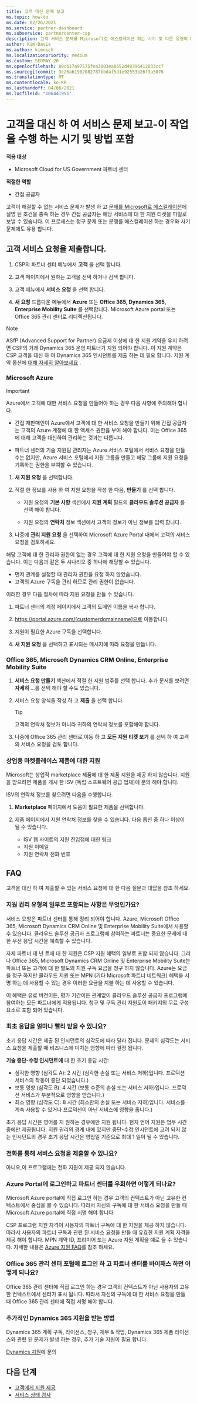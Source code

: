 ```yaml
---
title: 고객 대신 문제 보고
ms.topic: how-to
ms.date: 02/26/2021
ms.service: partner-dashboard
ms.subservice: partnercenter-csp
description: 고객 서비스 문제를 Microsoft로 에스컬레이션 하는 시기 및 다른 유형의 Microsoft 서비스에 대 한 지원 티켓을 제출 하는 방법에 대해 알아봅니다.
author: Kim-Davis
ms.author: kimnich
ms.localizationpriority: medium
ms.custom: SEOMAY.20
ms.openlocfilehash: 80c617a97575fea3003ea8652d48396412033cc7
ms.sourcegitcommit: 3c26a61982082787bbdaf5d1e92553b26f3a5076
ms.translationtype: MT
ms.contentlocale: ko-KR
ms.lasthandoff: 04/06/2021
ms.locfileid: "106441951"
---
```

# <a name="report-a-service-problem-on-behalf-of-a-customer---including-when-and-how-to-do-so"></a>고객을 대신 하 여 서비스 문제 보고-이 작업을 수행 하는 시기 및 방법 포함

**적용 대상**

- Microsoft Cloud for US Government 파트너 센터

**적절한 역할**

- 간접 공급자

고객이 해결할 수 없는 서비스 문제가 발생 하 고 [문제를 Microsoft로 에스컬레이션](escalate-problems-to-microsoft.md)에 설명 된 조건을 충족 하는 경우 간접 공급자는 해당 서비스에 대 한 지원 티켓을 파일로 보낼 수 있습니다. 이 프로세스는 청구 문제 또는 분쟁를 에스컬레이션 하는 경우와 사기 문제에도 유용 합니다.

## <a name="submit-a-service-request-for-a-customer"></a>고객 서비스 요청을 제출합니다.

1. CSP의 파트너 센터 메뉴에서 **고객** 을 선택 합니다.

2. 고객 페이지에서 원하는 고객을 선택 하거나 검색 합니다.
    
3. 고객 메뉴에서 **서비스 요청** 을 선택 합니다.

4. **새 요청** 드롭다운 메뉴에서 **Azure** 또는 **Office 365, Dynamics 365, Enterprise Mobility Suite** 를 선택합니다. Microsoft Azure portal 또는 Office 365 관리 센터로 리디렉션됩니다.

>[!NOTE]
>ASfP (Advanced Support for Partner) 요금제 이상에 대 한 지원 계약을 유지 하려면 CSP의 거래 Dynamics 365 운영 파트너가 지원 되어야 합니다. 이 지원 계약은 CSP 고객을 대신 하 여 Dynamics 365 인시던트를 제출 하는 데 필요 합니다. 지원 계약 옵션에 [대해 자세히 알아보세요](https://partner.microsoft.com/support/partnersupport) .

### <a name="microsoft-azure"></a>Microsoft Azure

> [!IMPORTANT]
> Azure에서 고객에 대한 서비스 요청을 만들어야 하는 경우 다음 사항에 주의해야 합니다.
>
>- 간접 재판매인이 Azure에서 고객에 대 한 서비스 요청을 만들기 위해 간접 공급자는 고객의 Azure 계정에 대 한 액세스 권한을 부여 해야 합니다. 이는 Office 365에 대해 고객을 대신하여 관리하는 것과는 다릅니다.
>
>- 파트너 센터의 기술 지원팀 관리자는 Azure 서비스 포털에서 서비스 요청을 만들 수는 없지만, Azure 서비스 포털에서 지원 그룹을 만들고 해당 그룹에 지원 요청을 기록하는 권한을 부여할 수 있습니다.

1. **새 지원 요청** 을 선택합니다.

2. 적절 한 정보를 사용 하 여 지원 요청을 작성 한 다음, **만들기** 를 선택 합니다.

   - 지원 요청의 **기본 사항** 섹션에서 **지원 계획** 필드의 **클라우드 솔루션 공급자** 를 선택 해야 합니다.

   - 지원 요청의 **연락처** 정보 섹션에서 고객의 정보가 아닌 정보를 입력 합니다.

3. 나중에 **관리 지원 요청** 을 선택하여 Microsoft Azure Portal 내에서 고객의 서비스 요청을 검토하세요.

해당 고객에 대 한 관리자 권한이 없는 경우 고객에 대 한 지원 요청을 만들어야 할 수 있습니다. 이는 다음과 같은 두 시나리오 중 하나에 해당할 수 있습니다.

- 먼저 관계를 설정할 때 관리자 권한을 요청 하지 않았습니다.
- 고객의 Azure 구독을 관리 하므로 관리 권한이 없습니다.
 
이러한 경우 다음 절차에 따라 지원 요청을 만들 수 있습니다. 

1. 파트너 센터의 계정 페이지에서 고객의 도메인 이름을 복사 합니다.

2. https://portal.azure.com/[customerdomainname]으로 이동합니다. 

3. 지원이 필요한 Azure 구독을 선택합니다.

4. **새 지원 요청** 을 선택하고 표시되는 메시지에 따라 요청을 만듭니다. 

 
### <a name="office-365-microsoft-dynamics-crm-online-enterprise-mobility-suite"></a>Office 365, Microsoft Dynamics CRM Online, Enterprise Mobility Suite

1. **서비스 요청 만들기** 섹션에서 적절 한 지원 범주를 선택 합니다. 추가 문서를 보려면 **자세히** ...를 선택 해야 할 수도 있습니다.

2. 서비스 요청 양식을 작성 하 고 **제출** 을 선택 합니다.

   > [!TIP]
   > 고객의 연락처 정보가 아니라 귀하의 연락처 정보를 포함해야 합니다.

3. 나중에 Office 365 관리 센터로 이동 하 고 **모든 지원 티켓 보기** 를 선택 하 여 고객의 서비스 요청을 검토 합니다.

### <a name="support-for-commercial-marketplace-products"></a>상업용 마켓플레이스 제품에 대한 지원

Microsoft는 상업적 marketplace 제품에 대 한 제품 지원을 제공 하지 않습니다. 지원을 받으려면 제품을 게시 한 ISV (독립 소프트웨어 공급 업체)에 문의 해야 합니다.

ISV의 연락처 정보를 찾으려면 다음을 수행합니다.

1.  **Marketplace** 페이지에서 도움이 필요한 제품을 선택합니다.

2.  제품 페이지에서 지원 연락처 정보를 찾을 수 있습니다. 다음 옵션 중 하나 이상이 될 수 있습니다.

    - ISV 웹 사이트의 지원 진입점에 대한 링크
    - 지원 이메일
    - 지원 연락처 전화 번호

## <a name="faq"></a>FAQ

고객을 대신 하 여 제출할 수 있는 서비스 요청에 대 한 다음 질문과 대답을 참조 하세요. 

### <a name="what-is-included-as-part-of-the-support-entitlement"></a>지원 권리 유형의 일부로 포함되는 사항은 무엇인가요?

서비스 요청은 파트너 센터를 통해 정리 되어야 합니다. Azure, Microsoft Office 365, Microsoft Dynamics CRM Online 및 Enterprise Mobility Suite에서 사용할 수 있습니다. 클라우드 솔루션 공급자 프로그램에 참여하는 파트너는 중요한 문제에 대한 우선 응답 시간을 예측할 수 있습니다.

자체 파트너 테 넌 트에 대 한 지원은 CSP 지원 혜택의 일부로 포함 되지 않습니다. 그러나 Office 365, Microsoft Dynamics CRM Online 및 Enterprise Mobility Suite는 파트너 또는 고객에 대 한 별도의 지원 구독 요금을 청구 하지 않습니다. Azure는 요금을 청구 하지만 클라우드 지원 또는 MPN (기타 Microsoft 파트너 네트워크) 혜택을 서명 하는 데 사용할 수 있는 경우 이러한 요금을 지불 하는 데 사용할 수 있습니다.

이 혜택은 유료 버전이든, 평가 기간이든 관계없이 클라우드 솔루션 공급자 프로그램에 참여하는 모든 파트너에게 적용됩니다. 청구 및 구독 관리 지원도이 패키지의 무료 구성 요소로 포함 되어 있습니다.

### <a name="how-quickly-will-i-get-an-initial-response"></a>최초 응답을 얼마나 빨리 받을 수 있나요?

초기 응답 시간은 제출 된 인시던트의 심각도에 따라 달라 집니다. 문제의 심각도는 서비스 요청을 제출할 때 비즈니스에 미치는 영향에 따라 결정 됩니다.

**기술 중단-수정 인시던트에** 대 한 초기 응답 시간:

- 심각한 영향 (심각도 A): 2 시간 (심각한 손실 또는 서비스 저하)입니다. 프로덕션 서비스의 작동이 중단 되었습니다.)
- 보통 영향 (심각도 B): 4 시간 (보통 수준의 손실 또는 서비스 저하)입니다. 프로덕션 서비스가 부분적으로 영향을 받습니다.)
- 최소 영향 (심각도 C): 8 시간 (최소한의 손실 또는 서비스 저하)입니다. 서비스를 계속 사용할 수 있거나 프로덕션이 아닌 서비스에 영향을 줍니다.)

초기 응답 시간은 영어를 지 원하는 경우에만 지원 됩니다. 현지 언어 지원은 업무 시간 중에만 제공됩니다.
지원 권리의 경계 내에 있지만 중단-수정 인시던트에 고려 되지 않는 인시던트의 경우 초기 응답 시간은 영업일 기준으로 최대 1 일이 될 수 있습니다.

### <a name="can-i-submit-a-service-request-by-phone"></a>전화를 통해 서비스 요청을 제출할 수 있나요?

아니요,이 프로그램에는 전화 지원이 제공 되지 않습니다.

### <a name="what-happens-if-i-sign-into-the-azure-portal-and-bypass-partner-center"></a>Azure Portal에 로그인하고 파트너 센터를 우회하면 어떻게 되나요?

Microsoft Azure portal에 직접 로그인 하는 경우 고객의 컨텍스트가 아닌 고유한 컨텍스트에서 중심을 볼 수 있습니다. 따라서 자신의 구독에 대 한 서비스 요청을 만들 때 Microsoft Azure portal에 직접 서명 해야 합니다.

CSP 프로그램 지원 자격이 사용자의 파트너 구독에 대 한 지원을 제공 하지 않습니다. 따라서 사용자의 파트너 구독과 관련 된 서비스 요청을 만들 때 유효한 지원 계획 자격을 제공 해야 합니다. MPN 계약 ID, 프리미어 또는 Azure 지원 계획을 예로 들 수 있습니다. 자세한 내용은 [Azure 지원 FAQ](https://go.microsoft.com/fwlink/?LinkId=717532)를 참조 하세요.

### <a name="what-happens-if-i-sign-into-the-office-365-admin-center-portal-and-bypass-partner-center"></a>Office 365 관리 센터 포털에 로그인 하 고 파트너 센터를 바이패스 하면 어떻게 되나요?

Office 365 관리 센터에 직접 로그인 하는 경우 고객의 컨텍스트가 아닌 사용자의 고유한 컨텍스트에서 센터가 표시 됩니다. 따라서 자신의 구독에 대 한 서비스 요청을 만들 때 Office 365 관리 센터에 직접 서명 해야 합니다.

### <a name="how-do-i-get-additional-dynamics-365-support"></a>추가적인 Dynamics 365 지원을 받는 방법

Dynamics 365 계획 구독, 라이선스, 청구, 재무 & 작업, Dynamics 365 제품 라이선스와 관련 된 문제가 발생 하는 경우, 추가 기술 지원이 필요 합니다.
 
[Dynamics 지원](/dynamics365/customer-engagement/admin/contact-technical-support)에 문의

## <a name="next-steps"></a>다음 단계

- [고객에게 지원 제공](customer-support.md)
- [서비스 상태 검사](check-service-health.md)
